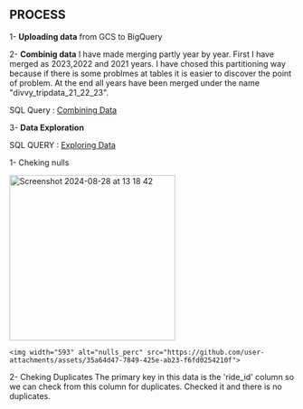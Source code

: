 ## PROCESS

1- **Uploading data** from GCS to BigQuery
   
2- **Combinig data**
 I have made merging partly year by year. First I have merged as 2023,2022 and 2021 years.
 I have chosed this partitioning way because if there is some problmes at tables it is easier
 to discover the point of problem.
 At the end all years have been merged under the name "divvy_tripdata_21_22_23".

   SQL Query : [Combining Data ](https://github.com/berivanyavuz/Cyclist_Bike_Share_Case_Study/blob/main/Combining%20Data.sql)

3- **Data Exploration**

SQL QUERY : [Exploring Data](https://github.com/berivanyavuz/Cyclist_Bike_Share_Case_Study/blob/main/Exploring%20Data.sql)


 1- Cheking nulls
  
   <img width="293" alt="Screenshot 2024-08-28 at 13 18 42" src="https://github.com/user-attachments/assets/d0684c5a-627a-4ee3-874a-6364fca2426d">
   
    <img width="593" alt="nulls_perc" src="https://github.com/user-attachments/assets/35a64d47-7849-425e-ab23-f6fd0254210f">

 2- Cheking Duplicates
    The primary key in this data is the 'ride_id' column so we can check from this column for duplicates.
    Checked it and there is no duplicates.
   


